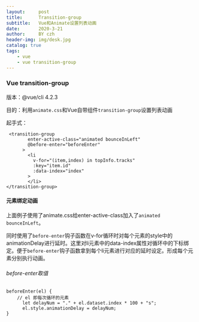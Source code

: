 ```yaml
---
layout:     post
title:      Transition-group
subtitle:   Vue和Animate设置列表动画
date:       2020-3-21
author:     BY czh
header-img: img/desk.jpg
catalog: true
tags:
    - vue
    - vue transition-group
---
```


###  Vue transition-group

版本：@vue/cli 4.2.3

目的：利用`animate.css`和Vue自带组件`transition-group`设置列表动画

起手式：

```
 <transition-group
        enter-active-class="animated bounceInLeft"
        @before-enter="beforeEnter"
      >
        <li
          v-for="(item,index) in topInfo.tracks"
          :key="item.id"
          :data-index="index"
        >
        </li>
</transition-group>     
```

#### 元素绑定动画

上面例子使用了animate.css给enter-active-class加入了`animated bounceInLeft`。

同时使用了`before-enter`钩子函数在v-for循环时对每个元素的style中的animationDelay进行延时。这里对li元素中的data-index属性对循环中的下标绑定。便于`before-enter`钩子函数拿到每个li元素进行对应的延时设定。形成每个元素分别执行动画。

###### before-enter取值

```
beforeEnter(el) {
	// el 即每次循环的元素
      let delayNum = "." + el.dataset.index * 100 + "s";
      el.style.animationDelay = delayNum;
}
```




